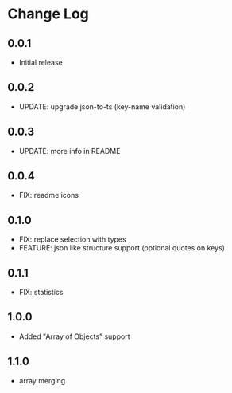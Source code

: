# Change Log

## 0.0.1
- Initial release

## 0.0.2
- UPDATE: upgrade json-to-ts (key-name validation)

## 0.0.3
- UPDATE: more info in README

## 0.0.4
- FIX: readme icons

## 0.1.0
- FIX: replace selection with types
- FEATURE: json like structure support (optional quotes on keys)

## 0.1.1
- FIX: statistics

## 1.0.0
- Added "Array of Objects" support

## 1.1.0
- array merging
